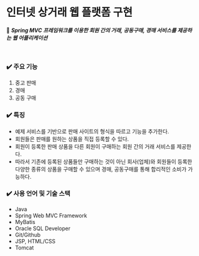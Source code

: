 # 인터넷 상거래 웹 플랫폼 구현
💸 <b><i>Spring MVC 프레임워크를 이용한 회원 간의 거래, 공동구매, 경매 서비스를 제공하는 웹 어플리케이션</i></b>

<br />

### ✔️ 주요 기능
1. 중고 판매
2. 경매
3. 공동 구매

### ✔️ 특징
- 예제 서비스를 기반으로 판매 사이트의 형식을 따르고 기능을 추가한다.
- 회원들은 판매를 원하는 상품을 직접 등록할 수 있다.
- 회원이 등록한 판매 상품을 다른 회원이 구매하는 회원 간의 거래 서비스를 제공한다.
- 따라서 기존에 등록된 상품들만 구매하는 것이 아닌 회사(업체)와 회원들이 등록한 다양한 종류의 상품을 구매할 수 있으며 경매, 공동구매를 통해 합리적인 소비가 가능하다.

### ✔️ 사용 언어 및 기술 스택
- Java
- Spring Web MVC Framework
- MyBatis
- Oracle SQL Developer
- Git/Github
- JSP, HTML/CSS
- Tomcat
